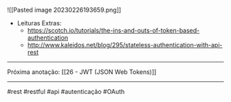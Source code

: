 ![[Pasted image 20230226193659.png]]
- Leituras Extras:
	- https://scotch.io/tutorials/the-ins-and-outs-of-token-based-authentication
	- http://www.kaleidos.net/blog/295/stateless-authentication-with-api-rest
---
Próxima anotação: [[26 - JWT (JSON Web Tokens)]]

---
#rest #restful #api #autenticação #OAuth